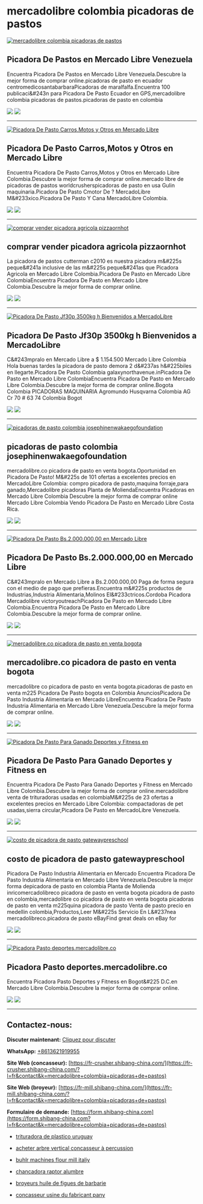 # mercadolibre colombia picadoras de pastos

<a href="https://swt.shibang-china.com/?l=fr&img&k=mercadolibre+colombia+picadoras+de+pastos" target="_blank">![mercadolibre colombia picadoras de pastos](http://static.shibang-china.com/all-800x300/657.jpg)</a>

## Picadora De Pastos en Mercado Libre Venezuela
Encuentra Picadora De Pastos en Mercado Libre Venezuela.Descubre la mejor forma de comprar online.picadoras de pasto en ecuador centromedicosantabarbaraPicadoras de maralfalfa.Encuentra 100 publicaci&#243n para Picadora De Pasto Ecuador en GPS,mercadolibre colombia picadoras de pastos.picadoras de pasto en colombia


<a href="https://whatsapp.shibangsoft.com/WhatsApp.php" target="_blank" title="WhatsApp">![](http://static.shibang-china.com/icon/whatsapp.png)</a> <a href="https://swt.shibang-china.com/?l=fr&icon&k=mercadolibre+colombia+picadoras+de+pastos" target="_blank">![](http://static.shibang-china.com/icon/chat-fr.png)</a>

---

<a href="https://swt.shibang-china.com/?l=fr&img&k=mercadolibre+colombia+picadoras+de+pastos" target="_blank">![Picadora De Pasto Carros,Motos y Otros en Mercado Libre](http://static.shibang-china.com/all-800x300/750.jpg)</a>

## Picadora De Pasto Carros,Motos y Otros en Mercado Libre
Encuentra Picadora De Pasto Carros,Motos y Otros en Mercado Libre Colombia.Descubre la mejor forma de comprar online.mercado libre de picadoras de pastos worldcrusherspicadoras de pasto en usa Gulin maquinaria.Picadora De Pasto Cmotor De ? MercadoLibre M&#233xico.Picadora De Pasto Y Cana MercadoLibre Colombia.


<a href="https://whatsapp.shibangsoft.com/WhatsApp.php" target="_blank" title="WhatsApp">![](http://static.shibang-china.com/icon/whatsapp.png)</a> <a href="https://swt.shibang-china.com/?l=fr&icon&k=mercadolibre+colombia+picadoras+de+pastos" target="_blank">![](http://static.shibang-china.com/icon/chat-fr.png)</a>

---

<a href="https://swt.shibang-china.com/?l=fr&img&k=mercadolibre+colombia+picadoras+de+pastos" target="_blank">![comprar vender picadora agricola pizzaornhot](http://static.shibang-china.com/all-800x300/126.jpg)</a>

## comprar vender picadora agricola pizzaornhot
La picadora de pastos cutterman c2010 es nuestra picadora m&#225s peque&#241a inclusive de las m&#225s peque&#241as que Picadora Agricola en Mercado Libre Colombia.Picadora De Pasto en Mercado Libre ColombiaEncuentra Picadora De Pasto en Mercado Libre Colombia.Descubre la mejor forma de comprar online.


<a href="https://whatsapp.shibangsoft.com/WhatsApp.php" target="_blank" title="WhatsApp">![](http://static.shibang-china.com/icon/whatsapp.png)</a> <a href="https://swt.shibang-china.com/?l=fr&icon&k=mercadolibre+colombia+picadoras+de+pastos" target="_blank">![](http://static.shibang-china.com/icon/chat-fr.png)</a>

---

<a href="https://swt.shibang-china.com/?l=fr&img&k=mercadolibre+colombia+picadoras+de+pastos" target="_blank">![Picadora De Pasto Jf30p 3500kg h Bienvenidos a MercadoLibre](http://static.shibang-china.com/all-800x300/1345.jpg)</a>

## Picadora De Pasto Jf30p 3500kg h Bienvenidos a MercadoLibre
C&#243mpralo en Mercado Libre a $ 1.154.500 Mercado Libre Colombia Hola buenas tardes la picadora de pasto demora 2 d&#237as h&#225biles en llegarte.Picadora De Pasto Colombia galaxynorthavenue.inPicadora De Pasto en Mercado Libre ColombiaEncuentra Picadora De Pasto en Mercado Libre Colombia.Descubre la mejor forma de comprar online.Bogota Colombia PICADORAS MAQUINARIA Agromundo Husqvarna Colombia AG Cr 70 # 63 74 Colombia Bogot


<a href="https://whatsapp.shibangsoft.com/WhatsApp.php" target="_blank" title="WhatsApp">![](http://static.shibang-china.com/icon/whatsapp.png)</a> <a href="https://swt.shibang-china.com/?l=fr&icon&k=mercadolibre+colombia+picadoras+de+pastos" target="_blank">![](http://static.shibang-china.com/icon/chat-fr.png)</a>

---

<a href="https://swt.shibang-china.com/?l=fr&img&k=mercadolibre+colombia+picadoras+de+pastos" target="_blank">![picadoras de pasto colombia josephinenwakaegofoundation](http://static.shibang-china.com/all-800x300/12.jpg)</a>

## picadoras de pasto colombia josephinenwakaegofoundation
mercadolibre.co picadora de pasto en venta bogota.Oportunidad en Picadora De Pasto! M&#225s de 101 ofertas a excelentes precios en MercadoLibre Colombia: compro picadora de pasto,maquina forraje,para ganado,Mercadolibre picadoras Planta de MoliendaEncuentra Picadoras en Mercado Libre Colombia Descubre la mejor forma de comprar online Mercado Libre Colombia Vendo Picadora De Pasto en Mercado Libre Costa Rica.


<a href="https://whatsapp.shibangsoft.com/WhatsApp.php" target="_blank" title="WhatsApp">![](http://static.shibang-china.com/icon/whatsapp.png)</a> <a href="https://swt.shibang-china.com/?l=fr&icon&k=mercadolibre+colombia+picadoras+de+pastos" target="_blank">![](http://static.shibang-china.com/icon/chat-fr.png)</a>

---

<a href="https://swt.shibang-china.com/?l=fr&img&k=mercadolibre+colombia+picadoras+de+pastos" target="_blank">![Picadora De Pasto Bs.2.000.000,00 en Mercado Libre](http://static.shibang-china.com/all-800x300/1089.jpg)</a>

## Picadora De Pasto Bs.2.000.000,00 en Mercado Libre
C&#243mpralo en Mercado Libre a Bs.2.000.000,00 Paga de forma segura con el medio de pago que prefieras.Encuentra m&#225s productos de Industrias,Industria Alimentaria,Molinos El&#233ctricos.Cordoba Picadora Mercadolibre victoryoutreachPicadora De Pasto en Mercado Libre Colombia.Encuentra Picadora De Pasto en Mercado Libre Colombia.Descubre la mejor forma de comprar online.


<a href="https://whatsapp.shibangsoft.com/WhatsApp.php" target="_blank" title="WhatsApp">![](http://static.shibang-china.com/icon/whatsapp.png)</a> <a href="https://swt.shibang-china.com/?l=fr&icon&k=mercadolibre+colombia+picadoras+de+pastos" target="_blank">![](http://static.shibang-china.com/icon/chat-fr.png)</a>

---

<a href="https://swt.shibang-china.com/?l=fr&img&k=mercadolibre+colombia+picadoras+de+pastos" target="_blank">![mercadolibre.co picadora de pasto en venta bogota](http://static.shibang-china.com/all-800x300/1183.jpg)</a>

## mercadolibre.co picadora de pasto en venta bogota
mercadolibre co picadora de pasto en venta bogota.picadoras de pasto en venta m225 Picadora De Pasto bogota en Colombia AnunciosPicadora De Pasto Industria Alimentaria en Mercado LibreEncuentra Picadora De Pasto Industria Alimentaria en Mercado Libre Venezuela.Descubre la mejor forma de comprar online.


<a href="https://whatsapp.shibangsoft.com/WhatsApp.php" target="_blank" title="WhatsApp">![](http://static.shibang-china.com/icon/whatsapp.png)</a> <a href="https://swt.shibang-china.com/?l=fr&icon&k=mercadolibre+colombia+picadoras+de+pastos" target="_blank">![](http://static.shibang-china.com/icon/chat-fr.png)</a>

---

<a href="https://swt.shibang-china.com/?l=fr&img&k=mercadolibre+colombia+picadoras+de+pastos" target="_blank">![Picadora De Pasto Para Ganado Deportes y Fitness en](http://static.shibang-china.com/all-800x300/810.jpg)</a>

## Picadora De Pasto Para Ganado Deportes y Fitness en
Encuentra Picadora De Pasto Para Ganado Deportes y Fitness en Mercado Libre Colombia.Descubre la mejor forma de comprar online.mercadolibre venta de trituradoras usadas en colombiaM&#225s de 23 ofertas a excelentes precios en Mercado Libre Colombia: compactadoras de pet usadas,sierra circular,Picadora De Pasto en MercadoLibre Venezuela.


<a href="https://whatsapp.shibangsoft.com/WhatsApp.php" target="_blank" title="WhatsApp">![](http://static.shibang-china.com/icon/whatsapp.png)</a> <a href="https://swt.shibang-china.com/?l=fr&icon&k=mercadolibre+colombia+picadoras+de+pastos" target="_blank">![](http://static.shibang-china.com/icon/chat-fr.png)</a>

---

<a href="https://swt.shibang-china.com/?l=fr&img&k=mercadolibre+colombia+picadoras+de+pastos" target="_blank">![costo de picadora de pasto gatewaypreschool](http://static.shibang-china.com/all-800x300/643.jpg)</a>

## costo de picadora de pasto gatewaypreschool
Picadora De Pasto Industria Alimentaria en Mercado Encuentra Picadora De Pasto Industria Alimentaria en Mercado Libre Venezuela.Descubre la mejor forma depicadora de pasto en colombia Planta de Molienda inricomercadolibreco picadora de pasto en venta bogota picadora de pasto en colombia,mercadolibre co picadora de pasto en venta bogota picadoras de pasto en venta m225quina picadora de pasto Venta de pasto precio en medellin colombia,Productos,Leer M&#225s Servicio En L&#237nea mercadolibreco.picadora de pasto eBayFind great deals on eBay for


<a href="https://whatsapp.shibangsoft.com/WhatsApp.php" target="_blank" title="WhatsApp">![](http://static.shibang-china.com/icon/whatsapp.png)</a> <a href="https://swt.shibang-china.com/?l=fr&icon&k=mercadolibre+colombia+picadoras+de+pastos" target="_blank">![](http://static.shibang-china.com/icon/chat-fr.png)</a>

---

<a href="https://swt.shibang-china.com/?l=fr&img&k=mercadolibre+colombia+picadoras+de+pastos" target="_blank">![Picadora Pasto deportes.mercadolibre.co](http://static.shibang-china.com/all-800x300/727.jpg)</a>

## Picadora Pasto deportes.mercadolibre.co
Encuentra Picadora Pasto Deportes y Fitness en Bogot&#225 D.C.en Mercado Libre Colombia.Descubre la mejor forma de comprar online.

<a href="https://whatsapp.shibangsoft.com/WhatsApp.php" target="_blank" title="WhatsApp">![](http://static.shibang-china.com/icon/whatsapp.png)</a> <a href="https://swt.shibang-china.com/?l=fr&icon&k=mercadolibre+colombia+picadoras+de+pastos" target="_blank">![](http://static.shibang-china.com/icon/chat-fr.png)</a>

---
## Contactez-nous:

**Discuter maintenant:** [Cliquez pour discuter](https://swt.shibang-china.com?l=fr&contact&k=mercadolibre+colombia+picadoras+de+pastos)

**WhatsApp:**  [+8613621919955](https://whatsapp.shibangsoft.com/WhatsApp.php)

**Site Web (concasseur):** [https://fr-crusher.shibang-china.com/](https://fr-crusher.shibang-china.com/?l=fr&contact&k=mercadolibre+colombia+picadoras+de+pastos)

**Site Web (broyeur):** [https://fr-mill.shibang-china.com/](https://fr-mill.shibang-china.com/?l=fr&contact&k=mercadolibre+colombia+picadoras+de+pastos)

**Formulaire de demande:** [https://form.shibang-china.com](https://form.shibang-china.com?l=fr&contact&k=mercadolibre+colombia+picadoras+de+pastos)

* [trituradora de plastico uruguay](../64/trituradora%20de%20plastico%20uruguay.md)

* [acheter arbre vertical concasseur à percussion](../61/acheter%20arbre%20vertical%20concasseur%20%C3%A0%20percussion.md)

* [buhlr machines flour mill italiy](../61/buhlr%20machines%20flour%20mill%20italiy.md)

* [chancadora raptor alumbre](../63/chancadora%20raptor%20alumbre.md)

* [broyeurs huile de figues de barbarie](../65/broyeurs%20huile%20de%20figues%20de%20barbarie.md)

* [concasseur usine du fabricant pany](../61/concasseur%20usine%20du%20fabricant%20pany.md)